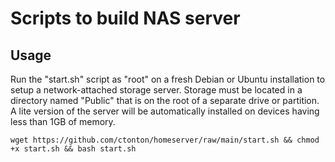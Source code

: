 # Scripts to build NAS server

## Usage

Run the "start.sh" script as "root" on a fresh Debian or Ubuntu installation to setup a network-attached storage server. Storage must be located in a directory named "Public" that is on the root of a separate drive or partition. A lite version of the server will be automatically installed on devices having less than 1GB of memory.

```shell
wget https://github.com/ctonton/homeserver/raw/main/start.sh && chmod +x start.sh && bash start.sh
```
